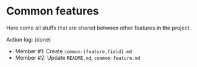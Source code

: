 Common features
===

Here come all stuffs that are shared between other features in the project.

Action log: (done)
- Member #1: Create `common-{feature,field}.md`
- Member #2: Update `README.md`, `common-feature.md`